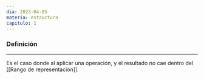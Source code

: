 ```yaml
---
dia: 2023-04-05
materia: estructura
capitulo: 1
---
```

### Definición
---
Es el caso donde al aplicar una operación, y el resultado no cae dentro del [[Rango de representación]]. 